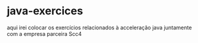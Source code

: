 # java-exercices

aqui irei colocar os exercícios relacionados à acceleração java juntamente com a empresa parceira Scc4